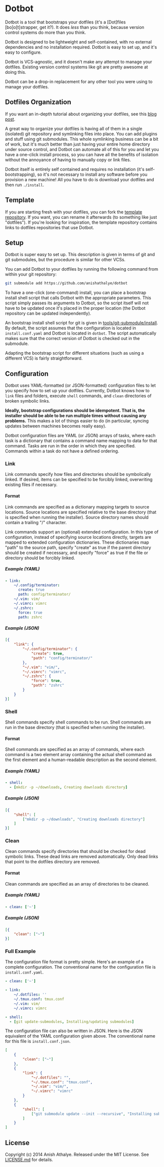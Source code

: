 Dotbot
======

Dotbot is a tool that bootstraps your dotfiles (it's a [Dot]files
[bo]o[t]strapper, get it?). It does *less* than you think, because version
control systems do more than you think.

Dotbot is designed to be lightweight and self-contained, with no external
dependencies and no installation required. Dotbot is easy to set up, and it's
easy to configure.

Dotbot is VCS-agnostic, and it doesn't make any attempt to manage your
dotfiles. Existing version control systems like git are pretty awesome at doing
this.

Dotbot can be a drop-in replacement for any other tool you were using to manage
your dotfiles.

Dotfiles Organization
---------------------

If you want an in-depth tutorial about organizing your dotfiles, see this [blog
post][managing-dotfiles-post].

A great way to organize your dotfiles is having all of them in a single
(isolated) git repository and symlinking files into place. You can add plugins
and stuff using git submodules. This whole symlinking business can be a bit of
work, but it's much better than just having your entire home directory under
source control, and Dotbot can automate all of this for you and let you have a
one-click install process, so you can have all the benefits of isolation
without the annoyance of having to manually copy or link files.

Dotbot itself is entirely self contained and requires no installation (it's
self-bootstrapping), so it's not necessary to install any software before you
provision a new machine! All you have to do is download your dotfiles and then
run `./install`.

Template
--------

If you are starting fresh with your dotfiles, you can fork the [template
repository][template]. If you want, you can rename it afterwards (to something
like just "dotfiles"). If you're looking for inspiration, the template
repository contains links to dotfiles repositories that use Dotbot.

Setup
-----

Dotbot is super easy to set up. This description is given in terms of git and
git submodules, but the procedure is similar for other VCSs.

You can add Dotbot to your dotfiles by running the following command from
within your git repository:

```bash
git submodule add https://github.com/anishathalye/dotbot
```

To have a one-click (one-command) install, you can place a bootstrap install
shell script that calls Dotbot with the appropriate parameters. This script
simply passes its arguments to Dotbot, so the script itself will not have to be
updated once it's placed in the proper location (the Dotbot repository can be
updated independently).

An bootstrap install shell script for git is given in
[tools/git-submodule/install][git-install]. By default, the script assumes that
the configuration is located in `install.conf.yaml` and Dotbot is located in
`dotbot`. The script automatically makes sure that the correct version of
Dotbot is checked out in the submodule.

Adapting the bootstrap script for different situations (such as using a
different VCS) is fairly straightforward.

Configuration
-------------

Dotbot uses YAML-formatted (or JSON-formatted) configuration files to let you
specify how to set up your dotfiles. Currently, Dotbot knows how to `link`
files and folders, execute `shell` commands, and `clean` directories of broken
symbolic links.

**Ideally, bootstrap configurations should be idempotent. That is, the
installer should be able to be run multiple times without causing any
problems.** This makes a lot of things easier to do (in particular, syncing
updates between machines becomes really easy).

Dotbot configuration files are YAML (or JSON) arrays of tasks, where each task
is a dictionary that contains a command name mapping to data for that command.
Tasks are run in the order in which they are specified. Commands within a task
do not have a defined ordering.

### Link

Link commands specify how files and directories should be symbolically linked.
If desired, items can be specified to be forcibly linked, overwriting existing
files if necessary.

#### Format

Link commands are specified as a dictionary mapping targets to source
locations. Source locations are specified relative to the base directory (that
is specified when running the installer). Source directory names should contain
a trailing "/" character.

Link commands support an (optional) extended configuration. In this type of
configuration, instead of specifying source locations directly, targets are
mapped to extended configuration dictionaries. These dictionaries map "path" to
the source path, specify "create" as true if the parent directory should be
created if necessary, and specify "force" as true if the file or directory
should be forcibly linked.

##### Example (YAML)

```yaml
- link:
    ~/.config/terminator:
      create: true
      path: config/terminator/
    ~/.vim: vim/
    ~/.vimrc: vimrc
    ~/.zshrc:
      force: true
      path: zshrc
```

##### Example (JSON)

```json
[{
    "link": {
        "~/.config/terminator": {
            "create": true,
            "path": "config/terminator/"
        },
        "~/.vim": "vim/",
        "~/.vimrc": "vimrc",
        "~/.zshrc": {
            "force": true,
            "path": "zshrc"
        }
    }
}]
```

### Shell

Shell commands specify shell commands to be run. Shell commands are run in the
base directory (that is specified when running the installer).

#### Format

Shell commands are specified as an array of commands, where each command is a
two element array containing the actual shell command as the first element and
a human-readable description as the second element.

##### Example (YAML)

```yaml
- shell:
  - [mkdir -p ~/downloads, Creating downloads directory]
```

##### Example (JSON)

```json
[{
    "shell": [
        ["mkdir -p ~/downloads", "Creating downloads directory"]
    ]
}]
```

### Clean

Clean commands specify directories that should be checked for dead symbolic
links. These dead links are removed automatically. Only dead links that point
to the dotfiles directory are removed.

#### Format

Clean commands are specified as an array of directories to be cleaned.

##### Example (YAML)

```yaml
- clean: ['~']
```

##### Example (JSON)

```json
[{
    "clean": ["~"]
}]
```

### Full Example

The configuration file format is pretty simple. Here's an example of a complete
configuration. The conventional name for the configuration file is
`install.conf.yaml`.

```yaml
- clean: ['~']

- link:
    ~/.dotfiles: ''
    ~/.tmux.conf: tmux.conf
    ~/.vim: vim/
    ~/.vimrc: vimrc

- shell:
  - [git update-submodules, Installing/updating submodules]
```

The configuration file can also be written in JSON. Here is the JSON equivalent
of the YAML configuration given above. The conventional name for this file is
`install.conf.json`.

```json
[
    {
        "clean": ["~"]
    },
    {
        "link": {
            "~/.dotfiles": "",
            "~/.tmux.conf": "tmux.conf",
            "~/.vim": "vim/",
            "~/.vimrc": "vimrc"
        }
    },
    {
        "shell": [
            ["git submodule update --init --recursive", "Installing submodules"]
        ]
    }
]
```

License
-------

Copyright (c) 2014 Anish Athalye. Released under the MIT License. See
[LICENSE.md][license] for details.

[template]: https://github.com/anishathalye/dotfiles_template
[git-install]: tools/git-submodule/install
[license]: LICENSE.md
[managing-dotfiles-post]: http://www.anishathalye.com/2014/08/03/managing-your-dotfiles/
